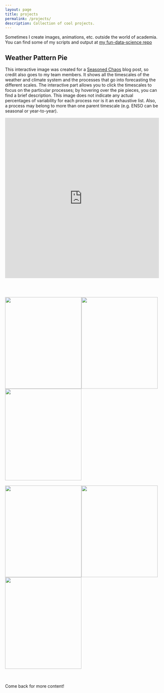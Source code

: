 ```yaml
---
layout: page
title: projects
permalink: /projects/
description: Collection of cool projects.
---
```


Sometimes I create images, animations, etc. outside the world of academia. You can find some of my scripts and output at [my fun-data-science repo](https://github.com/kelseymalloy/fun-data-science.git)

## Weather Pattern Pie

This interactive image was created for a [Seasoned Chaos](https://seasonedchaos.github.io/) blog post, so credit also goes to my team members. It shows all the timescales of the weather and climate system and the processes that go into forecasting the different scales. The interactive part allows you to click the timescales to focus on the particular processes; by hovering over the pie pieces, you can find a brief description. This image does not indicate any actual percentages of variability for each process nor is it an exhaustive list. Also, a process may belong to more than one parent timescale (e.g. ENSO can be seasonal or year-to-year).

<iframe id="igraph" scrolling="no" style="border:none;" seamless="seamless" src="https://plotly.com/~kelseymalloy/1.embed" height="525" width="100%"></iframe>

<br/><br/>

<img src="{{ site.baseurl }}/assets/img/arrow_thermocline_sst.png" width="250" height="300" /><img src="{{ site.baseurl }}/assets/img/SSTs.png" width="250" height="300" /><img src="{{ site.baseurl }}/assets/img/arrow_sst_winds.png" width="250" height="300" />
<br><br> <img src="{{ site.baseurl }}/assets/img/Thermocline.png" width="250" height="300" /><img src="{{ site.baseurl }}/assets/img/arrow_winds_thermocline.png" width="250" height="300" /> <img src="{{ site.baseurl }}/assets/img/Winds.png" width="250" height="300" />

<br/><br/>
Come back for more content!

<div class="img_row">
    <img class="col three left" src="{{ site.baseurl }}/assets/img/scatter.jpg" alt="" title="Scattering rays"/>
</div>


